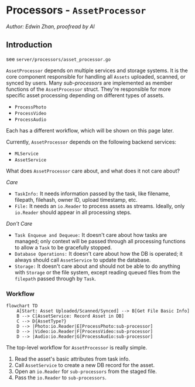 # Processors - `AssetProcessor`

*Author: Edwin Zhan, proofread by AI*

## Introduction

see `server/processors/asset_processor.go`

`AssetProcessor` depends on multiple services and storage systems. It is the core component responsible for handling all `Assets` uploaded, scanned, or synced by users. Many *sub-processors* are implemented as member functions of the `AssetProcessor` struct. They're responsible for more specific asset processing depending on different types of assets.

- `ProcessPhoto`
- `ProcessVideo`
- `ProcessAudio`

Each has a different workflow, which will be shown on this page later.

Currently, `AssetProcessor` depends on the following backend services:

- `MLService`
- `AssetService`

What does `AssetProcessor` care about, and what does it not care about?

*Care*

- `TaskInfo:` It needs information passed by the task, like filename, filepath, filehash, owner ID, upload timestamp, etc.
- `File:` It needs an `io.Reader` to process assets as streams. Ideally, only `io.Reader` should appear in all processing steps.

*Don't Care*

- `Task Enqueue and Dequeue:` It doesn't care about how tasks are managed; only context will be passed through all processing functions to allow a `Task` to be gracefully stopped.
- `Database Operations:` It doesn't care about how the DB is operated; it always should call `AssetService` to update the database.
- `Storage:` It doesn't care about and should not be able to do anything with `Storage` or the file system, except reading queued files from the `filepath` passed through by `Task`.

### Workflow

```mermaid
flowchart TD
    A[Start: Asset Uploaded/Scanned/Synced] --> B[Get File Basic Info]
    B --> C[AssetService: Record Asset in DB]
    C --> D{AssetType?}
    D --> |Photo:io.Reader|E[ProcessPhoto:sub-processor]
    D --> |Video:io.Reader|F[ProcessVideo:sub-processor]
    D --> |Audio:io.Reader|G[ProcessAudio:sub-processor]
```

The top-level workflow for `AssetProcessor` is really simple.

1. Read the asset's basic attributes from task info.
2. Call `AssetService` to create a new DB record for the asset.
3. Open an `io.Reader` for `sub-processors` from the staged file.
4. Pass the `io.Reader` to `sub-processors`.
